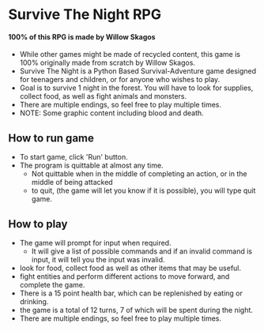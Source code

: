 # Survive The Night RPG
#### 100% of this RPG is made by Willow Skagos
- While other games might be made of recycled content, this game is 100% originally made from scratch by Willow Skagos.
- Survive The Night is a Python Based Survival-Adventure game designed for teenagers and children, or for anyone who wishes to play.
- Goal is to survive 1 night in the forest. You will have to look for supplies, collect food, as well as fight animals and monsters.
- There are multiple endings, so feel free to play multiple times.
- NOTE: Some graphic content including blood and death.

## How to run game
- To start game, click 'Run' button.
- The program is quittable at almost any time.
  - Not quittable when in the middle of completing an action, or in the middle of being attacked
  - to quit, (the game will let you know if it is possible), you will type quit game.

## How to play
- The game will prompt for input when required.
  - It will give a list of possible commands and if an invalid command is input, it will tell you the input was invalid.
- look for food, collect food as well as other items that may be useful.
- fight entities and perform different actions to move forward, and complete the game.
- There is a 15 point health bar, which can be replenished by eating or drinking.
- the game is a total of 12 turns, 7 of which will be spent during the night.
- There are multiple endings, so feel free to play multiple times.